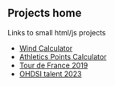 ## Projects home

Links to small html/js projects
 - [Wind Calculator](windCalculator.html)
 - [Athletics Points Calculator](https://github.com/MaximMoinat/athpoints)
 - [Tour de France 2019](tdf/ronde.html)
 - [OHDSI talent 2023](strava_art/strava_art.html)